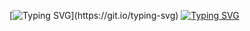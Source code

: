 [![Typing SVG](https://readme-typing-svg.demolab.com/?lines=Hello+there,)](https://git.io/typing-svg)
[![Typing SVG](https://readme-typing-svg.demolab.com/?lines=I+am+Omkar+Prabhu)](https://git.io/typing-svg)
